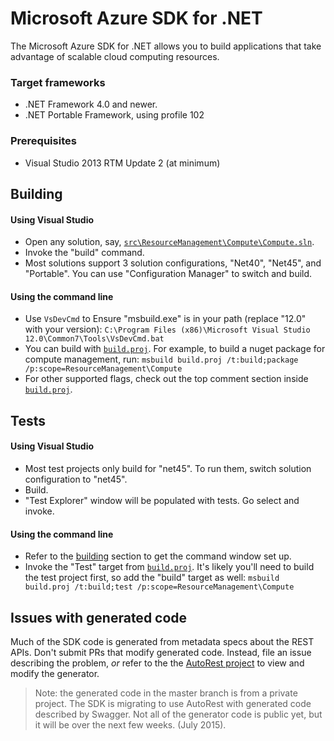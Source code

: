 # Microsoft Azure SDK for .NET

The Microsoft Azure SDK for .NET allows you to build applications
that take advantage of scalable cloud computing resources.

### Target frameworks

-  .NET Framework 4.0 and newer.
-  .NET Portable Framework, using profile 102

### Prerequisites

- Visual Studio 2013 RTM Update 2 (at minimum)

## Building

#### Using Visual Studio

  - Open any solution, say, [`src\ResourceManagement\Compute\Compute.sln`](src/ResourceManagement/Compute/Compute.sln).
  - Invoke the "build" command.
  - Most solutions support 3 solution configurations, "Net40", "Net45", and "Portable". You can use "Configuration Manager" to switch and build.

#### Using the command line

  - Use `VsDevCmd` to Ensure "msbuild.exe" is in your path (replace "12.0" with your version): 
      `C:\Program Files (x86)\Microsoft Visual Studio 12.0\Common7\Tools\VsDevCmd.bat`
  - You can build with [`build.proj`](build.proj). For example, to build a nuget package for compute management, run: 
      `msbuild build.proj /t:build;package /p:scope=ResourceManagement\Compute`
  - For other supported flags, check out the top comment section inside [`build.proj`](build.proj).

## Tests

#### Using Visual Studio

  - Most test projects only build for "net45". To run them, switch solution configuration to "net45".
  - Build.
  - "Test Explorer" window will be populated with tests. Go select and invoke.

#### Using the command line

  - Refer to the [building](#building) section to get the command window set up.
  - Invoke the "Test" target from [`build.proj`](build.proj). It's likely you'll need to build the test project first, so add the "build" target as well:
   `msbuild build.proj /t:build;test /p:scope=ResourceManagement\Compute`

## Issues with generated code

Much of the SDK code is generated from metadata specs about the REST APIs. Don't submit PRs that modify generated code. Instead, file an issue describing the problem, *or* refer to the the [AutoRest project][AutoRest] to view and modify the generator.

>Note: the generated code in the master branch is from a private project. The SDK is migrating to use AutoRest with generated code described by Swagger. Not all of the generator code is public yet, but it will be over the next few weeks. (July 2015).

[AutoRest]: https://github.com/azure/autorest
